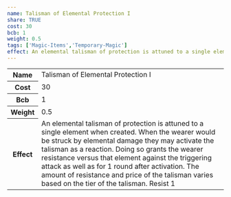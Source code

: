```yaml
---
name: Talisman of Elemental Protection I
share: TRUE
cost: 30
bcb: 1
weight: 0.5
tags: ['Magic-Items','Temporary-Magic']
effect: An elemental talisman of protection is attuned to a single element when created. When the wearer would be struck by elemental damage they may activate the talisman as a reaction. Doing so grants the wearer resistance versus that element against the triggering attack as well as for 1 round after activation. The amount of resistance and price of the talisman varies based on the tier of the talisman. Resist 1
---
```

<p><span style="overflow-x: auto;"><table><tbody><tr><th>Name</th><td>Talisman of Elemental Protection I</td></tr><tr><th>Cost</th><td>30</td></tr><tr><th>Bcb</th><td>1</td></tr><tr><th>Weight</th><td>0.5</td></tr><tr><th>Effect</th><td>An elemental talisman of protection is attuned to a single element when created. When the wearer would be struck by elemental damage they may activate the talisman as a reaction. Doing so grants the wearer resistance versus that element against the triggering attack as well as for 1 round after activation. The amount of resistance and price of the talisman varies based on the tier of the talisman. Resist 1</td></tr></tbody></table></span></p>